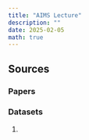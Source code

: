 ```yaml
---
title: "AIMS Lecture"  
description: ""  
date: 2025-02-05  
math: true
---
```



## Sources

### Papers



### Datasets

1)
